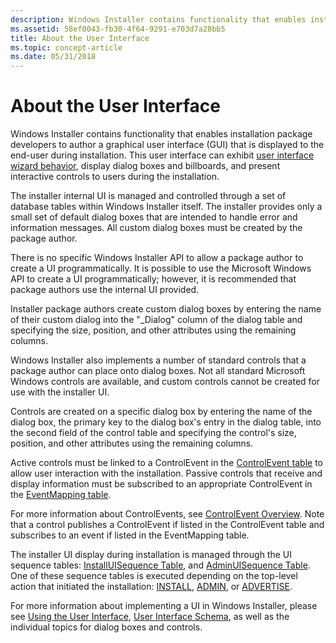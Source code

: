 ```yaml
---
description: Windows Installer contains functionality that enables installation package developers to author a graphical user interface (GUI) that is displayed to the end-user during installation.
ms.assetid: 58ef0043-fb30-4f64-9291-e703d7a28bb5
title: About the User Interface
ms.topic: concept-article
ms.date: 05/31/2018
---
```


# About the User Interface

Windows Installer contains functionality that enables installation package developers to author a graphical user interface (GUI) that is displayed to the end-user during installation. This user interface can exhibit [user interface wizard behavior](user-interface-wizard-behavior.md), display dialog boxes and billboards, and present interactive controls to users during the installation.

The installer internal UI is managed and controlled through a set of database tables within Windows Installer itself. The installer provides only a small set of default dialog boxes that are intended to handle error and information messages. All custom dialog boxes must be created by the package author.

There is no specific Windows Installer API to allow a package author to create a UI programmatically. It is possible to use the Microsoft Windows API to create a UI programmatically; however, it is recommended that package authors use the internal UI provided.

Installer package authors create custom dialog boxes by entering the name of their custom dialog into the "\_Dialog" column of the dialog table and specifying the size, position, and other attributes using the remaining columns.

Windows Installer also implements a number of standard controls that a package author can place onto dialog boxes. Not all standard Microsoft Windows controls are available, and custom controls cannot be created for use with the installer UI.

Controls are created on a specific dialog box by entering the name of the dialog box, the primary key to the dialog box's entry in the dialog table, into the second field of the control table and specifying the control's size, position, and other attributes using the remaining columns.

Active controls must be linked to a ControlEvent in the [ControlEvent table](controlevent-table.md) to allow user interaction with the installation. Passive controls that receive and display information must be subscribed to an appropriate ControlEvent in the [EventMapping table](eventmapping-table.md).

For more information about ControlEvents, see [ControlEvent Overview](controlevent-overview.md). Note that a control publishes a ControlEvent if listed in the ControlEvent table and subscribes to an event if listed in the EventMapping table.

The installer UI display during installation is managed through the UI sequence tables: [InstallUISequence Table](installuisequence-table.md), and [AdminUISequence Table](adminuisequence-table.md). One of these sequence tables is executed depending on the top-level action that initiated the installation: [INSTALL](install-action.md), [ADMIN](admin-action.md), or [ADVERTISE](advertise-action.md).

For more information about implementing a UI in Windows Installer, please see [Using the User Interface](using-the-user-interface.md), [User Interface Schema](user-interface-schema.md), as well as the individual topics for dialog boxes and controls.

 

 



